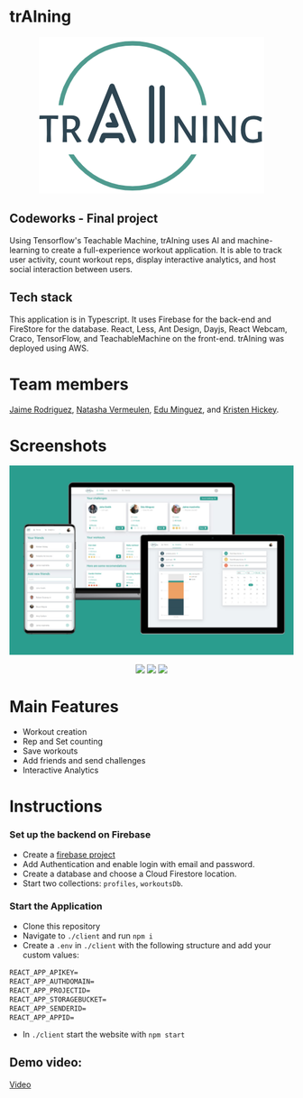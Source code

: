 # trAIning

<p align="center">
  <img src="images/training-logo.png" width="400" />
</p>

## Codeworks - Final project

Using Tensorflow's Teachable Machine, trAIning uses AI and machine-learning to create a full-experience workout application. It is able to track user activity, count workout reps, display interactive analytics, and host social interaction between users.

## Tech stack

This application is in Typescript. It uses Firebase for the back-end and FireStore for the database. React, Less, Ant Design, Dayjs, React Webcam, Craco, TensorFlow, and TeachableMachine on the front-end. trAIning was deployed using AWS.

# Team members

[Jaime Rodriguez](https://github.com/jaimemastretta), [Natasha Vermeulen](https://github.com/natashajvandam), [Edu Minguez](https://github.com/eduwp90), and [Kristen Hickey](https://github.com/KristenHickey).

# Screenshots

<p align="center">
<a href="images/overview.jpeg"><img src="images/overview.jpeg" width="800"  /></a>
</p>

<p align="center">
<a href="images/workout edu.gif"><img src="images/workout edu.gif" height="400"/></a>
<a href="images/workout natasha.gif"><img src="images/workout natasha.gif" height="400"/></a>
<a href="images/workout jaime.gif"><img src="images/workout jaime.gif" height="400"/></a>
</p>

# Main Features

- Workout creation
- Rep and Set counting
- Save workouts
- Add friends and send challenges
- Interactive Analytics

# Instructions

### Set up the backend on Firebase

- Create a [firebase project](https://firebase.google.com/)
- Add Authentication and enable login with email and password.
- Create a database and choose a Cloud Firestore location. 
- Start two collections: `profiles`, `workoutsDb`. 

### Start the Application

- Clone this repository
- Navigate to `./client` and run `npm i`
- Create a `.env` in `./client` with the following structure and add your custom values:

```shell
REACT_APP_APIKEY=
REACT_APP_AUTHDOMAIN=
REACT_APP_PROJECTID=
REACT_APP_STORAGEBUCKET=
REACT_APP_SENDERID=
REACT_APP_APPID=
```

- In `./client` start the website with `npm start`

## Demo video:

[Video](https://www.youtube.com/watch?v=SXzcEs_ITdc)
